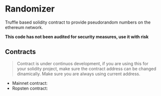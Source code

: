 # Randomizer

Truffle based solidity contract to provide pseudorandom numbers on the ethereum network.

**This code has not been audited for security measures, use it with risk**

## Contracts

> Contract is under continuos development, if you are using this for your solidity project, make sure the contract address can be changed dinamically.
> Make sure you are always using current address.

* Mainnet contract:
* Ropsten contract:
 
